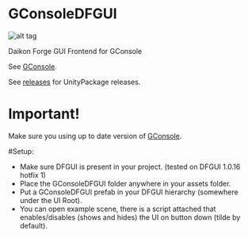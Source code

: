 GConsoleDFGUI
============

![alt tag](http://i.imgur.com/Y9gfWpH.png)

Daikon Forge GUI Frontend for GConsole

See [GConsole](https://github.com/Rahazan/GConsole).

See [releases](https://github.com/baguwka/GConsoleDFGUI/releases) for UnityPackage releases.

Important!
=========

Make sure you using up to date version of [GConsole](https://github.com/Rahazan/GConsole).

#Setup:

* Make sure DFGUI is present in your project. (tested on DFGUI 1.0.16 hotfix 1)
* Place the GConsoleDFGUI folder anywhere in your assets folder.
* Put a GConsoleDFGUI prefab in your DFGUI hierarchy (somewhere under the UI Root). 
* You can open example scene, there is a script attached that enables/disables (shows and hides) the UI on button down (tilde by default).

